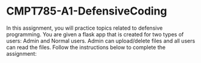 # CMPT785-A1-DefensiveCoding
In this assignment, you will practice topics related to defensive programming. You are given a flask app that is created for two types of users: Admin and Normal users. Admin can upload/delete files and all users can read the files. Follow the instructions below to complete the assignment:
